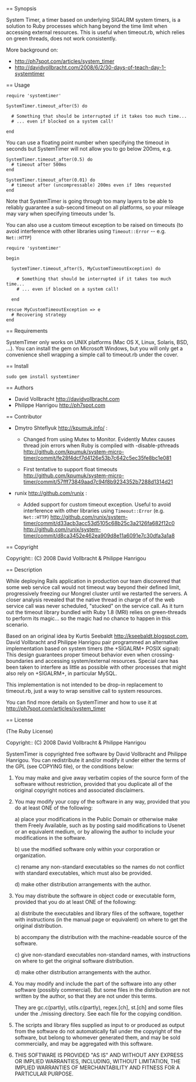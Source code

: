 == Synopsis

System Timer, a timer based on underlying SIGALRM system timers, is a
solution to Ruby processes which hang beyond the time limit when accessing
external resources. This is useful when timeout.rb, which relies on green
threads, does not work consistently.

More background on:

* http://ph7spot.com/articles/system_timer 
* http://davidvollbracht.com/2008/6/2/30-days-of-teach-day-1-systemtimer

== Usage

    require 'systemtimer'
  
    SystemTimer.timeout_after(5) do
  
      # Something that should be interrupted if it takes too much time...
      # ... even if blocked on a system call!
  
    end

  You can use a floating point number when specifying the timeout in
  seconds but SystemTimer will not allow you to go below 200ms, e.g.

    SystemTimer.timeout_after(0.5) do 
      # timeout after 500ms
    end

    SystemTimer.timeout_after(0.01) do 
      # timeout after (uncompressable) 200ms even if 10ms requested
    end

  Note that SystemTimer is going through too many layers to be 
  able to reliably guarantee a sub-second timeout on all platforms, 
  so your mileage may vary when specifying timeouts under 1s.

  You can also use a custom timeout exception to be raised on timeouts (to
  avoid interference with other libraries using `Timeout::Error` -- e.g. `Net::HTTP`)

    require 'systemtimer'
 
    begin

      SystemTimer.timeout_after(5, MyCustomTimeoutException) do
    
        # Something that should be interrupted if it takes too much time...
        # ... even if blocked on a system call!
    
      end

    rescue MyCustomTimeoutException => e
      # Recovering strategy
    end


== Requirements

SystemTimer only works on UNIX platforms (Mac OS X, Linux, Solaris, BSD, ...).
You can install the gem on Microsoft Windows, but you will only get 
a convenience shell wrapping a simple call to timeout.rb under the cover.

== Install

    sudo gem install systemtimer


== Authors

* David Vollbracht  <http://davidvollbracht.com>
* Philippe Hanrigou <http://ph7spot.com>

== Contributor

* Dmytro Shteflyuk <http://kpumuk.info/> :

  - Changed from using Mutex to Monitor. Evidently Mutex causes thread
    join errors when Ruby is compiled with -disable-pthreads
    <http://github.com/kpumuk/system-micro-timer/commit/fe28f4dcf7d4126e53b7c642c5ec35fe8bc1e081>

  - First tentative to support float timeouts
    <http://github.com/kpumuk/system-micro-timer/commit/57fff73849aad7c94f8b9234352b7288d1314d21>

* runix <http://github.com/runix> :
  - Added support for custom timeout exception. Useful to avoid interference
  	with other libraries using `Timeout::Error` (e.g. `Net::HTTP`)
    <http://github.com/runix/system-timer/commit/d33acb3acc53d5105c68b25c3a2126fa682f12c0>
    <http://github.com/runix/system-timer/commit/d8ca3452e462ea909d8e11a6091e7c30dfa3a1a8>

== Copyright

Copyright:: (C) 2008  David Vollbracht & Philippe Hanrigou

== Description

While deploying Rails application in production our team discovered
that some web service call would not timeout way beyond their defined
limit, progressively freezing our Mongrel cluster until we restarted
the servers. A closer analysis revealed that the native thread in charge of
of the web service call was never scheduled, "stucked" on the service
call. As it turn out the timeout library bundled with Ruby 1.8 (MRI)
relies on green-threads to perform its magic... so the magic had no chance
to happen in this scenario.

Based on an original idea by Kurtis Seebaldt <http://kseebaldt.blogspot.com>,
David Vollbracht and Philippe Hanrigou pair programmed an alternative
implementation based on system timers (the +SIGALRM+ POSIX signal):
This design guarantees proper timeout behavior even when crossing-boundaries and accessing
system/external resources. Special care has been taken to interfere as little as
possible with other processes that might also rely on +SIGALRM+, 
in particular MySQL.

This implementation is not intended to be drop-in replacement to
timeout.rb, just a way to wrap sensitive call to system resources.   

You can find more details on SystemTimer and how to use it 
at http://ph7spot.com/articles/system_timer 

== License

(The Ruby License)

Copyright:: (C) 2008  David Vollbracht & Philippe Hanrigou

SystemTimer is copyrighted free software by David Vollbracht and Philippe Hanrigou.
You can redistribute it and/or modify it under either the terms of the GPL
(see COPYING file), or the conditions below:

  1. You may make and give away verbatim copies of the source form of the
     software without restriction, provided that you duplicate all of the
     original copyright notices and associated disclaimers.

  2. You may modify your copy of the software in any way, provided that
     you do at least ONE of the following:

       a) place your modifications in the Public Domain or otherwise
          make them Freely Available, such as by posting said
          modifications to Usenet or an equivalent medium, or by allowing
	      the author to include your modifications in the software.

       b) use the modified software only within your corporation or
          organization.

       c) rename any non-standard executables so the names do not conflict
	      with standard executables, which must also be provided.

       d) make other distribution arrangements with the author.

  3. You may distribute the software in object code or executable
     form, provided that you do at least ONE of the following:

       a) distribute the executables and library files of the software,
          together with instructions (in the manual page or equivalent)
          on where to get the original distribution.

       b) accompany the distribution with the machine-readable source of
          the software.

       c) give non-standard executables non-standard names, with
          instructions on where to get the original software distribution.

       d) make other distribution arrangements with the author.

  4. You may modify and include the part of the software into any other
     software (possibly commercial).  But some files in the distribution
     are not written by the author, so that they are not under this terms.

     They are gc.c(partly), utils.c(partly), regex.[ch], st.[ch] and some
     files under the ./missing directory.  See each file for the copying
     condition.

  5. The scripts and library files supplied as input to or produced as 
     output from the software do not automatically fall under the
     copyright of the software, but belong to whomever generated them, 
     and may be sold commercially, and may be aggregated with this
     software.

  6. THIS SOFTWARE IS PROVIDED "AS IS" AND WITHOUT ANY EXPRESS OR
     IMPLIED WARRANTIES, INCLUDING, WITHOUT LIMITATION, THE IMPLIED
     WARRANTIES OF MERCHANTABILITY AND FITNESS FOR A PARTICULAR
     PURPOSE.


